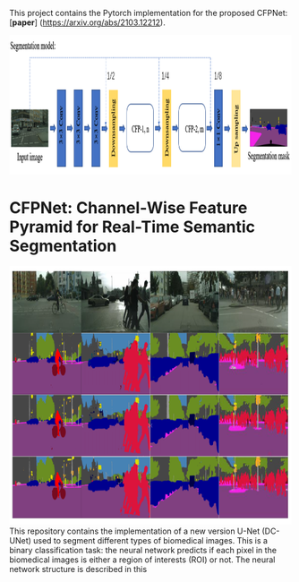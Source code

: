 This project contains the Pytorch implementation for the proposed CFPNet: [**paper**] (https://arxiv.org/abs/2103.12212).

<div align=center><img src="https://github.com/AngeLouCN/CFPNet/blob/main/figures/seg_model.png" width="2000" height="250" alt="Result"/></div>



# CFPNet: Channel-Wise Feature Pyramid for Real-Time Semantic Segmentation
<div align=center><img src="https://github.com/AngeLouCN/CFPNet/blob/main/figures/sample_result.png" width="784" height="462" alt="Result"/></div>
This repository contains the implementation of a new version U-Net (DC-UNet) used to segment different types of biomedical images. This is a binary classification task: the neural network predicts if each pixel in the biomedical images is either a region of interests (ROI) or not. The neural network structure is described in this 

